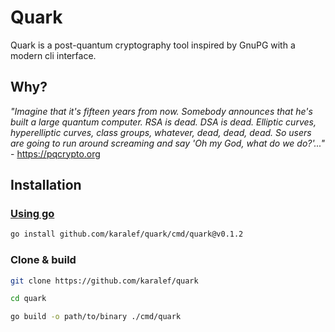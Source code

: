 # Quark

Quark is a post-quantum cryptography tool inspired by GnuPG with a modern cli interface.

## Why?

*"Imagine that it's fifteen years from now. Somebody announces that he's built a large quantum computer. RSA is dead. DSA is dead. Elliptic curves, hyperelliptic curves, class groups, whatever, dead, dead, dead. So users are going to run around screaming and say 'Oh my God, what do we do?'..."* - https://pqcrypto.org

## Installation

### [Using go](https://pkg.go.dev/cmd/go#hdr-Compile_and_install_packages_and_dependencies)
```sh
go install github.com/karalef/quark/cmd/quark@v0.1.2
```

### Clone & build
```sh
git clone https://github.com/karalef/quark

cd quark

go build -o path/to/binary ./cmd/quark
```